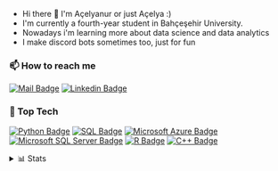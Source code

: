 -  Hi there 👋 I'm Açelyanur or just Açelya :)
- I'm currently a fourth-year student in Bahçeşehir University.
- Nowadays i'm learning more about data science and data analytics
- I make discord bots sometimes too, just for fun

### 📫 How to reach me
 [![Mail Badge](https://img.shields.io/badge/-acelyasen19-c0392b?style=flat&labelColor=c0392b&logo=gmail&logoColor=white)](mailto:acelyasen19@gmail.com)
 [![Linkedin Badge](https://img.shields.io/badge/-Açelyanur_Şen-0e76a8?style=flat&labelColor=0e76a8&logo=linkedin&logoColor=white)](https://www.linkedin.com/in/acelyanur-sen/)


### 🤔 Top Tech
[![Python Badge](https://img.shields.io/badge/-Python-61DBFB?style=for-the-badge&labelColor=black&logo=python&logoColor=61DBFB)](#) [![SQL Badge](https://img.shields.io/badge/-MySQL-F0DB4F?style=for-the-badge&labelColor=black&logo=mysql&logoColor=F0DB4F)](#) [![Microsoft Azure Badge](https://img.shields.io/badge/-Microsoft_Azure-0080FF?style=for-the-badge&labelColor=black&logo=microsoftazure&logoColor=0080FF)](#) [![Microsoft SQL Server Badge](https://img.shields.io/badge/-Microsoft_SQL_Server-0080FF?style=for-the-badge&labelColor=black&logo=microsoftsqlserver&logoColor=0080FF)](#) [![R Badge](https://img.shields.io/badge/-R-A7C7E7?style=for-the-badge&labelColor=black&logo=r&logoColor=A7C7E7)](#) [![C++ Badge](https://img.shields.io/badge/-C++-C41E3A?style=for-the-badge&labelColor=black&logo=cplusplus&logoColor=C41E3A)](#)

  
<details>
  <summary>📊 Stats
  </summary>
  <br>
  
  
  ![Top Langs](https://github-readme-stats-sigma-five.vercel.app/api/top-langs/?username=acelyasn&theme=nightowl)
  
  
 </details>

<!--
<!--
**acelyasn/acelyasn** is a ✨ _special_ ✨ repository because its `README.md` (this file) appears on your GitHub profile.

Here are some ideas to get you started:

- 🔭 I’m currently working on ...
- 
- 👯 I’m looking to collaborate on ...
- 🤔 I’m looking for help with ...
- 💬 Ask me about ...
-  ...
- 😄 Pronouns: ...
- ⚡ Fun fact: ...
-->
